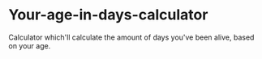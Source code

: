 # Your-age-in-days-calculator
Calculator which'll calculate the amount of days you've been alive, based on your age.
